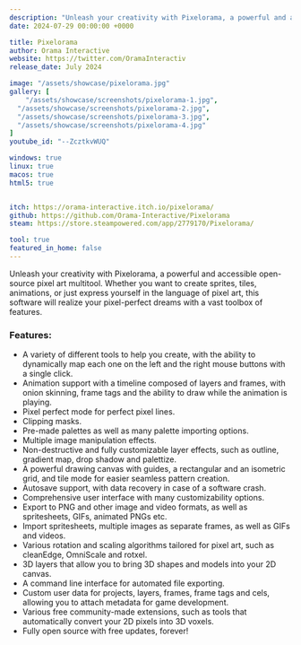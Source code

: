 ```yaml
---
description: "Unleash your creativity with Pixelorama, a powerful and accessible open-source pixel art multitool. Whether you want to create sprites, tiles, animations, or just express yourself in the language of pixel art, this software will realize your pixel-perfect dreams with a vast toolbox of features. "
date: 2024-07-29 00:00:00 +0000

title: Pixelorama
author: Orama Interactive
website: https://twitter.com/OramaInteractiv
release_date: July 2024

image: "/assets/showcase/pixelorama.jpg"
gallery: [
	"/assets/showcase/screenshots/pixelorama-1.jpg",
  "/assets/showcase/screenshots/pixelorama-2.jpg",
  "/assets/showcase/screenshots/pixelorama-3.jpg",
  "/assets/showcase/screenshots/pixelorama-4.jpg"
]
youtube_id: "--ZcztkvWUQ"

windows: true
linux: true
macos: true
html5: true


itch: https://orama-interactive.itch.io/pixelorama/
github: https://github.com/Orama-Interactive/Pixelorama
steam: https://store.steampowered.com/app/2779170/Pixelorama/

tool: true
featured_in_home: false
---
```


Unleash your creativity with Pixelorama, a powerful and accessible open-source pixel art multitool. Whether you want to create sprites, tiles, animations, or just express yourself in the language of pixel art, this software will realize your pixel-perfect dreams with a vast toolbox of features.

### Features:
- A variety of different tools to help you create, with the ability to dynamically map each one on the left and the right mouse buttons with a single click.
- Animation support with a timeline composed of layers and frames, with onion skinning, frame tags and the ability to draw while the animation is playing.
- Pixel perfect mode for perfect pixel lines.
- Clipping masks.
- Pre-made palettes as well as many palette importing options.
- Multiple image manipulation effects.
- Non-destructive and fully customizable layer effects, such as outline, gradient map, drop shadow and palettize.
- A powerful drawing canvas with guides, a rectangular and an isometric grid, and tile mode for easier seamless pattern creation.
- Autosave support, with data recovery in case of a software crash.
- Comprehensive user interface with many customizability options.
- Export to PNG and other image and video formats, as well as spritesheets, GIFs, animated PNGs etc.
- Import spritesheets, multiple images as separate frames, as well as GIFs and videos.
- Various rotation and scaling algorithms tailored for pixel art, such as cleanEdge, OmniScale and rotxel.
- 3D layers that allow you to bring 3D shapes and models into your 2D canvas.
- A command line interface for automated file exporting.
- Custom user data for projects, layers, frames, frame tags and cels, allowing you to attach metadata for game development.
- Various free community-made extensions, such as tools that automatically convert your 2D pixels into 3D voxels.
- Fully open source with free updates, forever!
